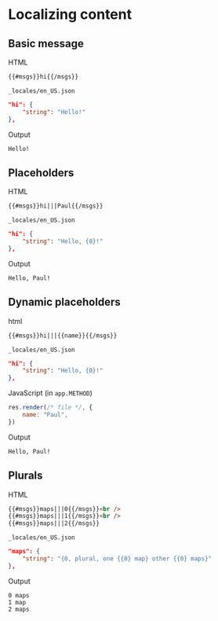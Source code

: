 # Localizing content

## Basic message

HTML
```html
{{#msgs}}hi{{/msgs}}
```
`_locales/en_US.json`
```json
"hi": {
	"string": "Hello!"
},
```
Output
```
Hello!
```
## Placeholders
HTML
```html
{{#msgs}}hi|||Paul{{/msgs}}
```
`_locales/en_US.json`
```json
"hi": {
	"string": "Hello, {0}!"
},
```
Output
```
Hello, Paul!
```
## Dynamic placeholders
html
```html
{{#msgs}}hi|||{{name}}{{/msgs}}
```
`_locales/en_US.json`
```json
"hi": {
	"string": "Hello, {0}!"
},
```
JavaScript (in `app.METHOD`)
```js
res.render(/* file */, {
	name: "Paul",
})
```
Output
```
Hello, Paul!
```
## Plurals
HTML
```html
{{#msgs}}maps|||0{{/msgs}}<br />
{{#msgs}}maps|||1{{/msgs}}<br />
{{#msgs}}maps|||2{{/msgs}}
```
`_locales/en_US.json`
```json
"maps": {
	"string": "{0, plural, one {{0} map} other {{0} maps}"
},
```
Output
```
0 maps
1 map
2 maps
```
